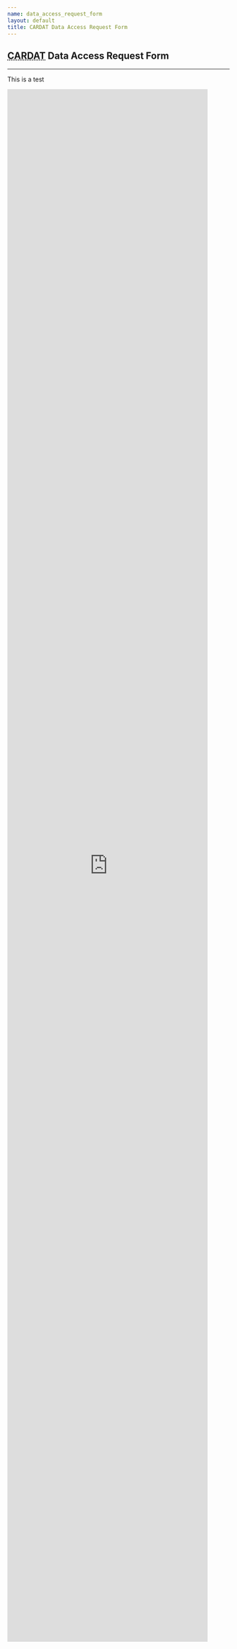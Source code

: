 ```yaml
---
name: data_access_request_form
layout: default
title: CARDAT Data Access Request Form
---
```



<h2><abbr title="Centre for Air pollution, energy and health Research Data Analysis Technology">CARDAT</abbr> Data Access Request Form</h2>
<hr class="car-red" />

This is a test

<p><iframe width="90%" height="90%" src="https://forms.office.com/Pages/ResponsePage.aspx?id=fuOzgnGBXUixCzja5-0UqEXUDBAz6gFGpyfGhdwIFVBURDdEUkZHRlRDUThCUlFOV0M0TlJaOUZVSC4u&embed=true" frameborder="0" marginwidth="0" marginheight="0" style="border: none; max-width:100%; max-height:100vh" allowfullscreen webkitallowfullscreen mozallowfullscreen msallowfullscreen> </iframe></p>

